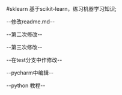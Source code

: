 #sklearn
基于scikit-learn，练习机器学习知识;

--修改readme.md--

--第二次修改--

--第三次修改--

--在test分支中作修改--

--pycharm中编辑--

--python 教程--
